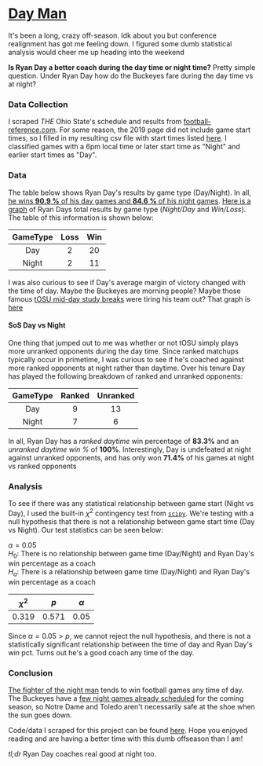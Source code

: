 # [Day Man](https://www.youtube.com/watch?v=VCvr6tzZPTU)

It's been a long, crazy off-season. Idk about you but conference realignment has got me feeling down. I figured some dumb statistical analysis would cheer me up heading into the weekend

**Is Ryan Day a better coach during the day time or night time?**
Pretty simple question. Under Ryan Day how do the Buckeyes fare during the day time vs at night?

### Data Collection
I scraped *THE* Ohio State's schedule and results from [football-reference.com](https://www.sports-reference.com/cfb/schools/ohio-state/2019-schedule.html). For some reason, the 2019 page did not include game start times, so I filled in my resulting csv file with start times listed [here](https://fbschedules.com/2019-ohio-state-football-schedule/). I classified games with a 6pm local time or later start time as "Night" and earlier start times as "Day". 

### Data
The table below shows Ryan Day's results by game type (Day/Night). In all, [he wins **90.9 %** of his day games and **84.6 %** of his night games](https://imgur.com/a/JwLZss3). [Here is a graph](https://imgur.com/a/fUNnVNX) of Ryan Days total results by game type (*Night/Day* and *Win/Loss*). The table of this information is shown below:

GameType | Loss | Win	
:--:|:--:|:--:
Day | 2 | 20
Night | 2 | 11

I was also curious to see if Day's average margin of victory changed with the time of day. Maybe the Buckeyes are morning people? Maybe those famous [tOSU mid-day study breaks](https://images.app.goo.gl/TTwCMPZEJFe5aqJWA) were tiring his team out? That graph is [here](https://imgur.com/a/BoZjYM0)

#### SoS Day vs Night
One thing that jumped out to me was whether or not tOSU simply plays more unranked opponents during the day time. Since ranked matchups typically occur in primetime, I was curious to see if he's coached against more ranked opponents at night rather than daytime. Over his tenure Day has played the following breakdown of ranked and unranked opponents:

GameType | Ranked | Unranked
:--:|:--:|:--:
Day | 9 | 13
Night | 7 | 6

In all, Ryan Day has a *ranked daytime* win percentage of **83.3%** and an *unranked daytime win %* of **100%**. Interestingly, Day is undefeated at night against unranked opponents, and has only won **71.4%** of his games at night vs ranked opponents

### Analysis
To see if there was any statistical relationship between game start (Night vs Day), I used the built-in $\chi^2$ contingency test from [`scipy`](https://docs.scipy.org/doc/scipy/reference/generated/scipy.stats.chi2_contingency.html). We're testing with a null hypothesis that there is not a relationship between game start time (Day vs Night). Our test statistics can be seen below:

$\alpha = 0.05$    
$H_0$: There is no relationship between game time (Day/Night) and Ryan Day's win percentage as a coach    
$H_a$: There is a relationship between game time (Day/Night) and Ryan Day's win percentage as a coach

$\chi^2$ | $p$ | $\alpha$
:--:|:--:|:--:
0.319 | 0.571 | 0.05

Since $\alpha = 0.05 > p$, we cannot reject the null hypothesis, and there is not a statistically significant relationship between the time of day and Ryan Day's win pct. Turns out he's a good coach any time of the day.

### Conclusion
[The fighter of the night man](https://www.youtube.com/watch?v=VCvr6tzZPTU) tends to win football games any time of day. The Buckeyes have a [few night games already scheduled](https://www.google.com/search?client=safari&rls=en&q=ohio+state+2022+football+schedule&ie=UTF-8&oe=UTF-8&safe=active#sie=t;/m/0fjzsy;6;/m/012hfxch;mt;fp;1;;) for the coming season, so Notre Dame and Toledo aren't necessarily safe at the shoe when the sun goes down. 

Code/data I scraped for this project can be found [here](https://github.com/andrewbowen19/ryanDay). Hope you enjoyed reading and are having a better time with this dumb offseason than I am!

*tl;dr* Ryan Day coaches real good at night too.